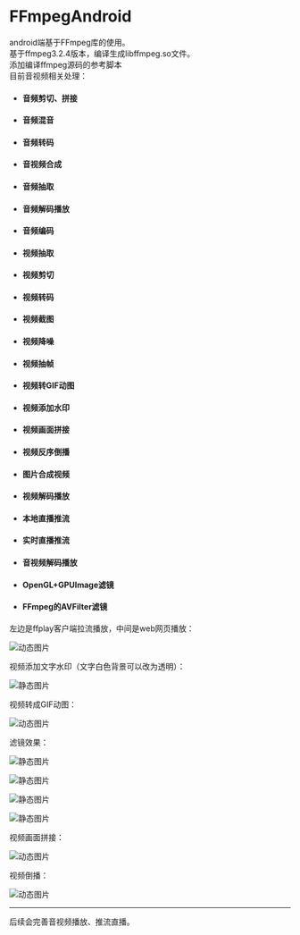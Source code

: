 # FFmpegAndroid
android端基于FFmpeg库的使用。<br>
基于ffmpeg3.2.4版本，编译生成libffmpeg.so文件。<br>
添加编译ffmpeg源码的参考脚本<br>
目前音视频相关处理：<br>

- #### 音频剪切、拼接
- #### 音频混音
- #### 音频转码
- #### 音视频合成
- #### 音频抽取
- #### 音频解码播放
- #### 音频编码
- #### 视频抽取
- #### 视频剪切
- #### 视频转码
- #### 视频截图
- #### 视频降噪
- #### 视频抽帧
- #### 视频转GIF动图
- #### 视频添加水印
- #### 视频画面拼接
- #### 视频反序倒播
- #### 图片合成视频
- #### 视频解码播放
- #### 本地直播推流
- #### 实时直播推流
- #### 音视频解码播放
- #### OpenGL+GPUImage滤镜
- #### FFmpeg的AVFilter滤镜


左边是ffplay客户端拉流播放，中间是web网页播放：

![动态图片](https://github.com/xufuji456/FFmpegAndroid/blob/master/gif/live.gif)

视频添加文字水印（文字白色背景可以改为透明）：

![静态图片](https://github.com/xufuji456/FFmpegAndroid/blob/master/picture/water_mark.png)

视频转成GIF动图：

![动态图片](https://github.com/xufuji456/FFmpegAndroid/blob/master/gif/VideoToGif.gif)

滤镜效果：

![静态图片](https://github.com/xufuji456/FFmpegAndroid/blob/master/picture/filter_balance.png)

![静态图片](https://github.com/xufuji456/FFmpegAndroid/blob/master/picture/filter_sketch.png)

![静态图片](https://github.com/xufuji456/FFmpegAndroid/blob/master/picture/filter_edge.png)

![静态图片](https://github.com/xufuji456/FFmpegAndroid/blob/master/picture/filter_grid.png)

视频画面拼接：

![动态图片](https://github.com/xufuji456/FFmpegAndroid/blob/master/gif/horizontal.gif)

视频倒播：

![动态图片](https://github.com/xufuji456/FFmpegAndroid/blob/master/gif/reverse.gif)

***

后续会完善音视频播放、推流直播。
<br><br>

